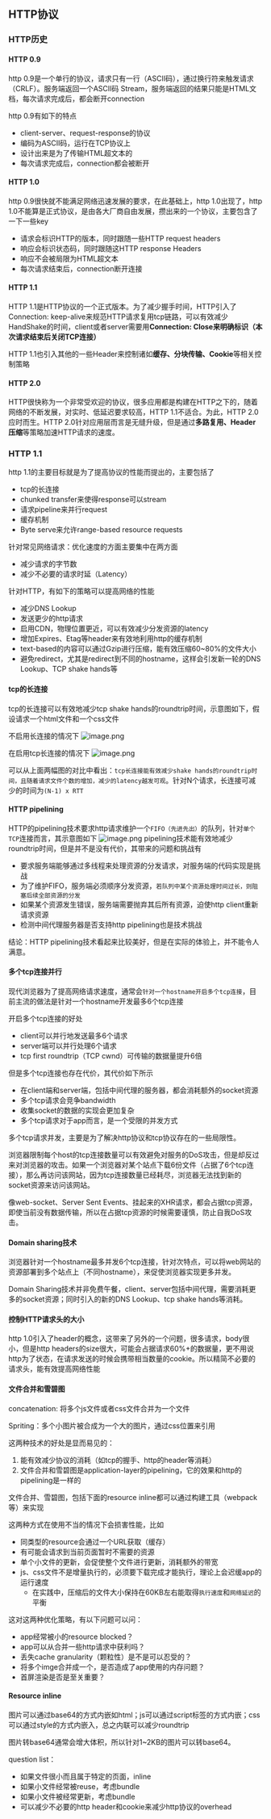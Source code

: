 ## HTTP协议

### HTTP历史

#### HTTP 0.9

http 0.9是一个单行的协议，请求只有一行（ASCII码），通过换行符来触发请求（CRLF）。服务端返回一个ASCII码 Stream，服务端返回的结果只能是HTML文档，每次请求完成后，都会断开connection

http 0.9有如下的特点
- client-server、request-response的协议
- 编码为ASCII码，运行在TCP协议上
- 设计出来是为了传输HTML超文本的
- 每次请求完成后，connection都会被断开

#### HTTP 1.0
http 0.9很快就不能满足网络迅速发展的要求，在此基础上，http 1.0出现了，http 1.0不能算是正式协议，是由各大厂商自由发展，攒出来的一个协议，主要包含了一下一些key

- 请求会标识HTTP的版本，同时跟随一些HTTP request headers
- 响应会标识状态码，同时跟随这HTTP response Headers
- 响应不会被局限为HTML超文本
- 每次请求结束后，connection断开连接

#### HTTP 1.1
HTTP 1.1是HTTP协议的一个正式版本。为了减少握手时间，HTTP引入了Connection: keep-alive来规范HTTP请求复用tcp链路，可以有效减少HandShake的时间，client或者server需要用**Connection: Close来明确标识（本次请求结束后关闭TCP连接）**

HTTP 1.1也引入其他的一些Header来控制诸如**缓存、分块传输、Cookie**等相关控制策略

#### HTTP 2.0
HTTP很快称为一个非常受欢迎的协议，很多应用都是构建在HTTP之下的，随着网络的不断发展，对实时、低延迟要求较高，HTTP 1.1不适合。为此，HTTP 2.0应时而生。HTTP 2.0针对应用层而言是无缝升级，但是通过**多路复用、Header压缩**等策略加速HTTP请求的速度。


### HTTP 1.1
http 1.1的主要目标就是为了提高协议的性能而提出的，主要包括了
- tcp的长连接
- chunked transfer来使得response可以stream
- 请求pipeline来并行request
- 缓存机制
- Byte serve来允许range-based resource requests

针对常见网络请求：优化速度的方面主要集中在两方面
- 减少请求的字节数
- 减少不必要的请求时延（Latency）

针对HTTP，有如下的策略可以提高网络的性能
- 减少DNS Lookup
- 发送更少的http请求
- 启用CDN，物理位置更近，可以有效减少分发资源的latency
- 增加Expires、Etag等header来有效地利用http的缓存机制
- text-based的内容可以通过Gzip进行压缩，能有效压缩60~80%的文件大小
- 避免redirect，尤其是redirect到不同的hostname，这样会引发新一轮的DNS Lookup、TCP shake hands等

#### tcp的长连接
tcp的长连接可以有效地减少tcp shake hands的roundtrip时间，示意图如下，假设请求一个html文件和一个css文件

不启用长连接的情况下
![image.png](https://i.loli.net/2021/09/22/gD7BQWSFi1VE8u3.png)

在启用tcp长连接的情况下
![image.png](https://i.loli.net/2021/09/22/Omwt2xHfgcVGNAd.png)

可以从上面两幅图的对比中看出：`tcp长连接能有效减少shake hands的roundtrip时间，且随着请求文件个数的增加，减少的latency越发可观`。针对N个请求，长连接可减少的时间为`(N-1) x RTT`

#### HTTP pipelining
HTTP的pipelining技术要求http请求维护一个`FIFO（先进先出）`的队列，针对`单个TCP`连接而言，其示意图如下
![image.png](https://i.loli.net/2021/09/22/DsTAgOtfioVK2UM.png)
pipelining技术能有效地减少roundtrip时间，但是并不是没有代价，其带来的问题和挑战有
- 要求服务端能够通过多线程来处理资源的分发请求，对服务端的代码实现是挑战
- 为了维护FIFO，服务端必须顺序分发资源，`若队列中某个资源处理时间过长，则阻塞后续全部资源的分发`
- 如果某个资源发生错误，服务端需要抛弃其后所有资源，迫使http client重新请求资源
- 检测中间代理服务器是否支持http pipelining也是技术挑战

结论：HTTP pipelining技术看起来比较美好，但是在实际的体验上，并不能令人满意。


#### 多个tcp连接并行
现代浏览器为了提高网络请求速度，通常会`针对一个hostname开启多个tcp连接`，目前主流的做法是针对一个hostname开发最多6个tcp连接

开启多个tcp连接的好处
- client可以并行地发送最多6个请求
- server端可以并行处理6个请求
- tcp first roundtrip（TCP cwnd）可传输的数据量提升6倍

但是多个tcp连接也存在代价，其代价如下所示
- 在client端和server端，包括中间代理的服务器，都会消耗额外的socket资源
- 多个tcp请求会竞争bandwidth
- 收集socket的数据的实现会更加复杂
- 多个tcp请求对于app而言，是一个受限的并发方式

多个tcp请求并发，主要是为了解决http协议和tcp协议存在的一些局限性。


浏览器限制每个host的tcp连接数量可以有效避免对服务的DoS攻击，但是却反过来对浏览器的攻击。如果一个浏览器对某个站点下载6份文件（占据了6个tcp连接），那么再访问该网站，因为tcp连接数量已经耗尽，浏览器无法找到新的socket资源来访问该网站。

像web-socket、Server Sent Events、挂起来的XHR请求，都会占据tcp资源，即使当前没有数据传输，所以在占据tcp资源的时候需要谨慎，防止自我DoS攻击。


#### Domain sharing技术
浏览器针对一个hostname最多并发6个tcp连接，针对次特点，可以将web网站的资源部署到多个站点上（不同hostname），来促使浏览器实现更多并发。

Domain Sharing技术并非免费午餐，client、server包括中间代理，需要消耗更多的socket资源；同时引入的新的DNS Lookup、tcp shake hands等消耗。

#### 控制HTTP请求头的大小
http 1.0引入了header的概念，这带来了另外的一个问题，很多请求，body很小，但是http headers的size很大，可能会占据请求60%+的数据量，更不用说http为了状态，在请求发送的时候会携带相当数量的cookie。所以精简不必要的请求头，能有效提高网络性能


#### 文件合并和雪碧图
concatenation: 将多个js文件或者css文件合并为一个文件

Spriting：多个小图片被合成为一个大的图片，通过css位置来引用

这两种技术的好处是显而易见的：
1. 能有效减少协议的消耗（如tcp的握手、http的header等消耗）
2. 文件合并和雪碧图是application-layer的pipelining，它的效果和http的pipelining是一样的

文件合并、雪碧图，包括下面的resource inline都可以通过构建工具（webpack等）来实现


这两种方式在使用不当的情况下会损害性能，比如
- 同类型的resource会通过一个URL获取（缓存）
- 有可能会请求到当前页面暂时不需要的资源
- 单个小文件的更新，会促使整个文件进行更新，消耗额外的带宽
- js、css文件不是增量执行的，必须要下载完成才能执行，理论上会迟缓app的运行速度
  - 在实践中，压缩后的文件大小保持在60KB左右能取得`执行速度`和`网络延迟`的平衡

这对这两种优化策略，有以下问题可以问：
- app经常被小的resource blocked？
- app可以从合并一些http请求中获利吗？
- 丢失cache granularity（颗粒性）是不是可以忍受的？
- 将多个imge合并成一个，是否造成了app使用的内存问题？
- 首屏渲染是否是至关重要？


#### Resource inline
图片可以通过base64的方式内嵌如html；js可以通过script标签的方式内嵌；css可以通过style的方式内嵌入，总之内联可以减少roundtrip

图片转base64通常会增大体积，所以针对1~2KB的图片可以转base64。

question list：
- 如果文件很小而且属于特定的页面，inline
- 如果小文件经常被reuse，考虑bundle
- 如果小文件被经常更新，考虑bundle
- 可以减少不必要的http header和cookie来减少http协议的overhead
